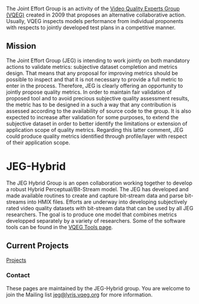 The Joint Effort Group is an activity of the [Video Quality Experts Group (VQEG)](https://vqeg.org) created in 2009 that proposes an alternative collaborative action. Usually, VQEG inspects models performance from individual proponents with respects to jointly developed test plans in a competitive manner.

## Mission
The Joint Effort Group (JEG) is intending to work jointly on both mandatory actions to validate metrics: subjective dataset completion and metrics design. That means that any proposal for improving metrics should be possible to inspect and that it is not necessary to provide a full metric to enter in the process. Therefore, JEG is clearly offering an opportunity to jointly propose quality metrics. In order to maintain fair validation of proposed tool and to avoid precious subjective quality assessment results, the metric has to be designed in a such a way that any contribution is assessed according to the availability of source code to the group. It is also expected to increase after validation for some purposes, to extend the subjective dataset in order to better identify the limitations or extension of application scope of quality metrics. Regarding this latter comment, JEG could produce quality metrics identified through profile/layer with respect of their application scope.

# JEG-Hybrid

The JEG Hybrid Group is an open collaboration working together to develop a robust Hybrid Perceptual/Bit-Stream model. The JEG has developed and made available routines to create and capture bit-stream data and parse bit-streams into HMIX files. Efforts are underway into developing subjectively rated video quality datasets with bit-stream data that can be used by all JEG researchers. The goal is to produce one model that combines metrics developped separately by a variety of researchers. 
Some of the software tools can be found in the [VQEG Tools page](https://vqeg.github.io/software-tools/).

## Current Projects

[Projects](/projects/)

### Contact

These pages are maintained by the JEG-Hybrid group. You are welcome to join the Mailing list [jeg@lyris.vqeg.org](mailto:jeg@lyris.vqeg.org) for more information.

